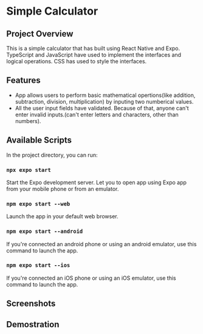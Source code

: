 # Simple Calculator

## Project Overview

This is a simple calculator that has built using React Native and Expo. TypeScript and JavaScript have used to implement the interfaces and logical operations. CSS has used to style the interfaces. 

## Features

-  App allows users to perform basic mathematical opertions(like addition, subtraction, division, multiplication) by inputing two numberical values.
-  All the user input fields have validated. Because of that, anyone can't enter invalid inputs.(can't enter letters and characters, other than numbers).

## Available Scripts

In the project directory, you can run:

### `npx expo start`

Start the Expo development server. Let you to open app using Expo app from your mobile phone or from an emulator. 

### `npm expo start --web`

Launch the app in your default web browser.

### `npm expo start --android`

If you're connected an android phone or using an android emulator, use this command to launch the app.

### `npm expo start --ios`

If you're connected an iOS phone or using an iOS emulator, use this command to launch the app.

## Screenshots



## Demostration






